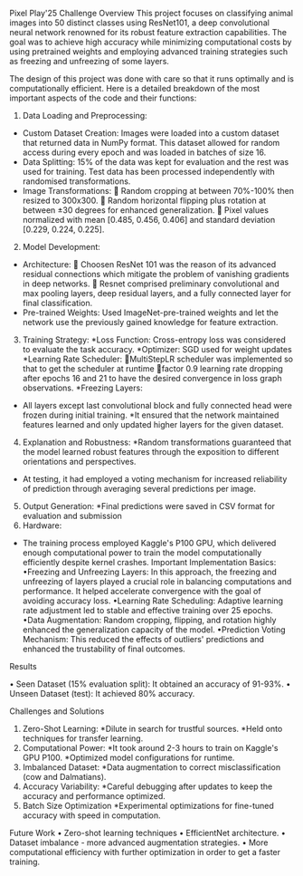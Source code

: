 Pixel Play'25 Challenge
Overview
This project focuses on classifying animal images into 50 distinct classes using ResNet101, a deep convolutional neural network renowned for its robust feature extraction capabilities. The goal was to achieve high accuracy while minimizing computational costs by using pretrained weights and employing advanced training strategies such as freezing and unfreezing of some layers.

The design of this project was done with care so that it runs optimally and is computationally efficient. Here is a detailed breakdown of the most important aspects of the code and their functions:
1. Data Loading and Preprocessing:
* Custom Dataset Creation: Images were loaded into a custom dataset that returned data in NumPy format. This dataset allowed for random access during every epoch and was loaded in batches of size 16.
* Data Splitting: 15% of the data was kept for evaluation and the rest was used for training. Test data has been processed independently with randomised transformations.
* Image Transformations:
 Random cropping at between 70%-100% then resized to 300x300.
 Random horizontal flipping plus rotation at between ±30 degrees for enhanced generalization.
 Pixel values normalized with mean [0.485, 0.456, 0.406] and standard deviation [0.229, 0.224, 0.225].
2. Model Development:
* Architecture:
 Choosen ResNet 101 was the reason of its advanced residual connections which mitigate the problem of vanishing gradients in deep networks.
 Resnet comprised preliminary convolutional and max pooling layers, deep residual layers, and a fully connected layer for final classification.
* Pre-trained Weights: Used ImageNet-pre-trained weights and let the network use the previously gained knowledge for feature extraction.
3. Training Strategy:
*Loss Function: Cross-entropy loss was considered to evaluate the task accuracy.
*Optimizer: SGD used for weight updates
*Learning Rate Scheduler:
MultiStepLR scheduler was implemented so that to get the scheduler at runtime
factor 0.9 learning rate dropping after epochs 16 and 21 to have the desired convergence in loss graph observations.
*Freezing Layers:
* All layers except last convolutional block and fully connected head were frozen during initial training.
*It ensured that the network maintained features learned and only updated higher layers for the given dataset.
4. Explanation and Robustness:
*Random transformations guaranteed that the model learned robust features through the exposition to different orientations and perspectives.
* At testing, it had employed a voting mechanism for increased reliability of prediction through averaging several predictions per image.
5. Output Generation:
*Final predictions were saved in CSV format for evaluation and submission
6. Hardware:
* The training process employed Kaggle's P100 GPU, which delivered enough computational power to train the model computationally efficiently despite kernel crashes.
Important Implementation Basics:
•Freezing and Unfreezing Layers: In this approach, the freezing and unfreezing of layers played a crucial role in balancing computations and performance. It helped accelerate convergence with the goal of avoiding accuracy loss.
•Learning Rate Scheduling: Adaptive learning rate adjustment led to stable and effective training over 25 epochs.
•Data Augmentation: Random cropping, flipping, and rotation highly enhanced the generalization capacity of the model.
•Prediction Voting Mechanism: This reduced the effects of outliers' predictions and enhanced the trustability of final outcomes.

Results

• Seen Dataset (15% evaluation split): It obtained an accuracy of 91-93%.
• Unseen Dataset (test): It achieved 80% accuracy.

Challenges and Solutions

1. Zero-Shot Learning:
*Dilute in search for trustful sources.
*Held onto techniques for transfer learning.
2. Computational Power:
*It took around 2-3 hours to train on Kaggle's GPU P100.
*Optimized model configurations for runtime.
3. Imbalanced Dataset:
*Data augmentation to correct misclassification (cow and Dalmatians).
4. Accuracy Variability:
*Careful debugging after updates to keep the accuracy and performance optimized.
5. Batch Size Optimization
 *Experimental optimizations for fine-tuned accuracy with speed in computation.

Future Work
•	Zero-shot learning techniques
•	EfficientNet architecture.
•	Dataset imbalance - more advanced augmentation strategies.
•	More computational efficiency with further optimization in order to get a faster training.
